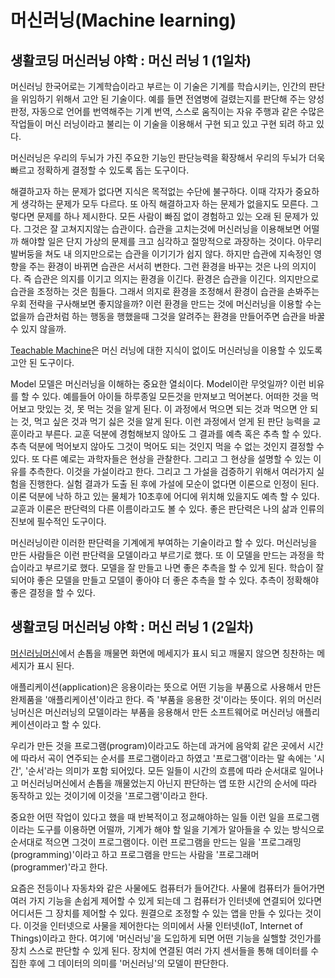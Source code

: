 # 머신러닝(Machine learning)

##  생활코딩 머신러닝 야학 : 머신 러닝 1 (1일차)

머신러닝 한국어로는 기계학습이라고 부르는 이 기술은 기계를 학습시키는, 인간의 판단을 위임하기 위해서 고안 된 기술이다. 예를 들면 전염병에 걸렸는지를 판단해 주는 양성 판정, 자동으로 언어를 번역해주는 기계 번역, 스스로 움직이는 자유 주행과 같은 수많은 작업들이 머신 러닝이라고 불리는 이 기술을 이용해서 구현 되고 있고 구현 되려 하고 있다.

머신러닝은 우리의 두뇌가 가진 주요한 기능인 판단능력을 확장해서 우리의 두뇌가 더욱 빠르고 정확하게 결정할 수 있도록 돕는 도구이다.

해결하고자 하는 문제가 없다면 지식은 목적없는 수단에 불구하다. 이때 각자가 중요하게 생각하는 문제가 모두 다르다. 또 아직 해결하고자 하는 문제가 없을지도 모른다. 그렇다면 문제를 하나 제시한다. 모든 사람이 빠짐 없이 경험하고 있는 오래 된 문제가 있다. 그것은 잘 고쳐지지않는 습관이다. 습관을 고치는것에 머신러닝을 이용해보면 어떨까 해야할 일은 단지 가상의 문제를 크고 심각하고 절망적으로 과장하는 것이다. 아무리 발버둥을 쳐도 내 의지만으로는 습관을 이기기가 쉽지 않다. 하지만 습관에 지속정인 영향을 주는 환경이 바뀌면 습관은 서서히 변한다. 그런 환경을 바꾸는 것은 나의 의지이다. 즉 습관은 의지를 이기고 의지는 환경을 이긴다. 환경은 습관을 이긴다. 의지만으로 습관을 조정하는 것은 힘들다. 그래서 의지로 환경을 조정해서 환경이 습관을 손봐주는 우회 전략을 구사해보면 좋지않을까? 이런 환경을 만드는 것에 머신러닝을 이용할 수는 없을까 습관처럼 하는 행동을 행했을때 그것을 알려주는 환경을 만들어주면 습관을 바꿀 수 있지 않을까.

[Teachable Machine](https://teachablemachine.withgoogle.com/)은 머신 러닝에 대한 지식이 없이도 머신러닝을 이용할 수 있도록 고안 된 도구이다.

Model 모델은 머신러닝을 이해하는 중요한 열쇠이다. Model이란 무엇일까? 이런 비유를 할 수 있다. 예를들어 아이들 하루종일 모든것을 만져보고 먹어본다. 어떠한 것을 먹어보고 맛있는 것, 못 먹는 것을 알게 된다. 이 과정에서 먹으면 되는 것과 먹으면 안 되는 것, 먹고 싶은 것과 먹기 싫은 것을 알게 된다. 이런 과정에서 얻게 된 판단 능력을 교훈이라고 부른다. 교훈 덕분에 경험해보지 않아도 그 결과를 예측 혹은 추측 할 수 있다. 추측 덕분에 먹어보지 않아도 그것이 먹어도 되는 것인지 먹을 수 없는 것인지 결정할 수 있다. 또 다른 예로는 과학자들은 현상을 관찰한다. 그리고 그 현상을 설명할 수 있는 이유를 추측한다. 이것을 가설이라고 한다. 그리고 그 가설을 검증하기 위해서 여러가지 실험을 진행한다. 실험 결과가 도출 된 후에 가설에 모순이 없다면 이론으로 인정이 된다. 이론 덕분에 낙하 하고 있는 물체가 10초후에 어디에 위치해 있을지도 예측 할 수 있다. 교훈과 이론은 판단력의 다른 이름이라고도 볼 수 있다. 좋은 판단력은 나의 삶과 인류의 진보에 필수적인 도구이다. 

머신러닝이란 이러한 판단력을 기계에게 부여하는 기술이라고 할 수 있다. 머신러닝을 만든 사람들은 이런 판단력을 모델이라고 부르기로 했다. 또 이 모델을 만드는 과정을 학습이라고 부르기로 했다. 모델을 잘 만들고 나면 좋은 추측을 할 수 있게 된다. 학습이 잘 되어야 좋은 모델을 만들고 모델이 좋아야 더 좋은 추측을 할 수 있다. 추측이 정확해야 좋은 결정을 할 수 있다. 

## 생활코딩 머신러닝 야학 : 머신 러닝 1 (2일차)

[머신러닝머신](http://ml-app.yah.ac/ )에서 손톱을 깨물면 화면에 메세지가 표시 되고 깨물지 않으면 칭찬하는 메세지가 표시 된다.

애플리케이션(application)은 응용이라는 뜻으로 어떤 기능을 부품으로 사용해서 만든 완제품을 '애플리케이션'이라고 한다. 즉 '부품을 응용한 것'이라는 뜻이다. 위의 머신러닝머신은 머신러닝의 모델이라는 부품을 응용해서 만든 소프트웨어로 머신러닝 애플리케이션이라고 할 수 있다.

우리가 만든 것을 프로그램(program)이라고도 하는데 과거에 음악회 같은 곳에서 시간에 따라서 곡이 연주되는 순서를 프로그램이라고 하였고 '프로그램'이라는 말 속에는 '시간', '순서'라는 의미가 포함 되어있다. 모든 일들이 시간의 흐름에 따라 순서대로 일어나고 머신러닝머신에서 손톱을 깨물었는지 아닌지 판단하는 앱 또한 시간의 순서에 따라 동작하고 있는 것이기에 이것을 '프로그램'이라고 한다.

중요한 어떤 작업이 있다고 했을 때 반복적이고 정교해야하는 일들 이런 일을 프로그램이라는 도구를 이용하면 어떨까, 기계가 해야 할 일을 기계가 알아들을 수 있는 방식으로 순서대로 적으면 그것이 프로그램이다. 이런 프로그램을 만드는 일을 '프로그래밍(programming)'이라고 하고 프로그램을 만드는 사람을 '프로그래머(programmer)'라고 한다.

요즘은 전등이나 자동차와 같은 사물에도 컴퓨터가 들어간다. 사물에 컴퓨터가 들어가면 여러 가지 기능을 손쉽게 제어할 수 있게 되는데 그 컴퓨터가 인터넷에 연결되어 있다면 어디서든 그 장치를 제어할 수 있다. 원결으로 조정할 수 있는 앱을 만들 수 있다는 것이다. 이것을 인터넷으로 사물을 제어한다는 의미에서 사물 인터넷(IoT, Internet of Things)이라고 한다. 여기에 '머신러닝'을 도입하게 되면 어떤 기능을 실핼할 것인가를 장치 스스로 판단할 수 있게 된다. 장치에 연결된 여러 가지 센서들을 통해 데이터를 수집한 후에 그 데이터의 의미를 '머신러닝'의 모델이 판단한다.